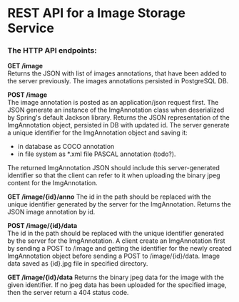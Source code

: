 # REST API for a Image Storage Service

### The HTTP API endpoints:

**GET /image**  
Returns the JSON with list of images annotations,
that have been added to the server previously.
The images annotations persisted in PostgreSQL DB.


**POST /image**  
The image annotation is posted as an application/json request first.
The JSON generate an instance of the ImgAnnotation class when deserialized
by Spring's default Jackson library.
Returns the JSON representation of the ImgAnnotation object, persisted in DB
with updated id.
The server generate a unique identifier for the ImgAnnotation
object and saving it:
- in database as COCO annotation
- in file system as *.xml file PASCAL annotation (todo?).

The returned ImgAnnotation JSON should include this server-generated
identifier so that the client can refer to it when uploading the
binary jpeg content for the ImgAnnotation.


**GET /image/{id}/anno**
The id in the path should be replaced with the unique identifier generated by the server for the
ImgAnnotation.
Returns the JSON image annotation by id.


**POST /image/{id}/data**  
The id in the path should be replaced with the unique identifier generated by the server for the
ImgAnnotation. A client create an ImgAnnotation first by sending a POST to /image
and getting the identifier for the newly created ImgAnnotation object before
sending a POST to /image/{id}/data.
Image data saved as {id}.jpg file in specified directory.


**GET /image/{id}/data**
Returns the binary jpeg data for the image with the given
identifier. If no jpeg data has been uploaded for the specified image,
then the server return a 404 status code.

